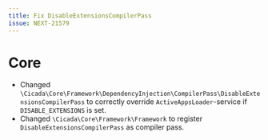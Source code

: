 ```yaml
---
title: Fix DisableExtensionsCompilerPass
issue: NEXT-21579
---
```

# Core
* Changed `\Cicada\Core\Framework\DependencyInjection\CompilerPass\DisableExtensionsCompilerPass` to correctly override `ActiveAppsLoader`-service if `DISABLE_EXTENSIONS` is set.
* Changed `\Cicada\Core\Framework\Framework` to register `DisableExtensionsCompilerPass` as compiler pass.
